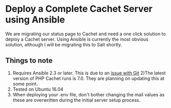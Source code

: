 # Deploy a Complete Cachet Server using Ansible

We are migrating our status page to Cachet and need a one click solution to deploy a Cachet server. Using Ansible
is currently the most obvious solution, although I will be migrating this to Salt shortly.

## Things to note

1) Requires Ansible 2.3 or later. This is due to an [issue with Git](https://github.com/ansible/ansible-modules-core/issues/5504)
2)The latest version of PHP Cachet runs is 7.0. They are planning on updating this at some point.
3) Tested on Ubuntu 16.04
4) When deploying your .env file, don't bother changing the mail values as these are overwritten during
the initial server setup process.